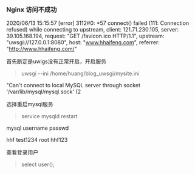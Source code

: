 
### Nginx 访问不成功




2020/06/13 15:15:57 [error] 3112#0: *57 connect() failed (111: Connection refused) while connecting to upstream, client: 121.71.230.105, server: 39.105.168.194, request: "GET /favicon.ico HTTP/1.1", upstream: "uwsgi://127.0.0.1:8080", host: "www.hhaifeng.com", referrer: "http://www.hhaifeng.com/"

首先断定是uwigs没有正常开启，开启服务

> uwsgi --ini /home/huang/blog_uwsgi/mysite.ini

"Can't connect to local MySQL server through socket '/var/lib/mysql/mysql.sock' (2

选择重启mysql服务

> service mysqld restart

mysql username  passwd

hhf test1234
root hhf123

查看登录用户
> select user();


